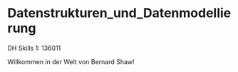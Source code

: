 # Datenstrukturen_und_Datenmodellierung
DH Skills 1: 136011

Willkommen in der Welt von Bernard Shaw!
